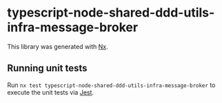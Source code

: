 # typescript-node-shared-ddd-utils-infra-message-broker

This library was generated with [Nx](https://nx.dev).

## Running unit tests

Run `nx test typescript-node-shared-ddd-utils-infra-message-broker` to execute the unit tests via [Jest](https://jestjs.io).

